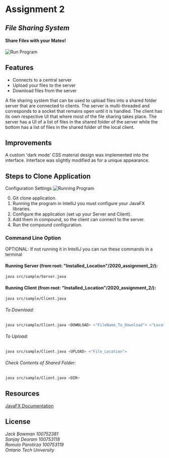 #  Assignment 2
## _File Sharing System_


#### Share Files with your Mates!

![Run Program](README_Files/Run.gif)


## Features

- Connects to a central server
- Upload your files to the server
- Download files from the server

A file sharing system that can be used to upload files into a shared folder
server that are connected to clients. The server is multi-threaded and 
corresponds to a socket that remains open until it is handled. The client
has its own respective UI that where most of the file sharing takes place.
The server has a UI of a list of files in the shared folder of the server 
while the bottom has a list of files in the shared folder of the local client.

## Improvements
A custom 'dark mode' CSS material design was implemented into the interface.
  Interface was slightly modified as for a unique appearance. 

## Steps to Clone Application

Configuration Settings
![Running Program](README_Files/Config.gif)

0. Git clone application.
1. Running the program in IntelliJ you must configure your JavaFX libraries.
2. Configure the application (set up your Server and Client).
3. Add them in compound, so the client can connect to the server.
4. Run the compound configuration.

### Command Line Option
OPTIONAL: If not running it in IntelliJ you can run these commands in a terminal

#### Running Server (from root: "Installed_Location"/2020_assignment_2/):
```sh
java src/sample/Server.java
```
#### Running Client (from root: "Installed_Location"/2020_assignment_2/):
```sh
java src/sample/Client.java
```

###### To Download:
```sh
java src/sample/Client.java <DOWNLOAD> <"FileName_To_Download"> <"Location_To_Download">
```

###### To Upload:
```sh
java src/sample/Client.java <UPLOAD> <"File_Location">
```

###### Check Contents of Shared Folder:
```sh
java src/sample/Client.java <DIR>
```

## Resources
[JavaFX Documentation]

## License

_Jack Bowman 100752381_  
_Sanjay Deoram 100753118_  
_Romulo Parotirza 100753119_  
_Ontario Tech University_


[//]: # (These are reference links used in the body of this note and get stripped out when the markdown processor does its job. There is no need to format nicely because it shouldn't be seen. Thanks SO - http://stackoverflow.com/questions/4823468/store-comments-in-markdown-syntax)
[JavaFX Documentation]: <https://docs.oracle.com/javase/8/javafx/api/index.html>

